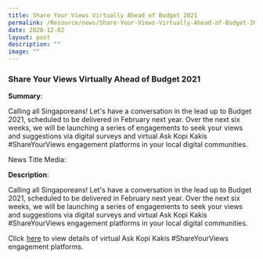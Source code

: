 ```yaml
---
title: Share Your Views Virtually Ahead of Budget 2021
permalink: /Resource/news/Share-Your-Views-Virtually-Ahead-of-Budget-2021/
date: 2020-12-02
layout: post
description: ""
image: ""
---
```


### Share Your Views Virtually Ahead of Budget 2021


**Summary**: 

Calling all Singaporeans! Let's have a conversation in the lead up to Budget 2021, scheduled to be delivered in February next year. Over the next six weeks, we will be launching a series of engagements to seek your views and suggestions via digital surveys and virtual Ask Kopi Kakis #ShareYourViews engagement platforms in your local digital communities. 

News Title Media: 

 

**Description**: 

Calling all Singaporeans! Let's have a conversation in the lead up to Budget 2021, scheduled to be delivered in February next year. Over the next six weeks, we will be launching a series of engagements to seek your views and suggestions via digital surveys and virtual Ask Kopi Kakis #ShareYourViews engagement platforms in your local digital communities. 

 

Click  [here](/files/NewsRoom/Share-Your-Views-Virtually-Ahead-of-Budget-2021.pdf) to view details of virtual Ask Kopi Kakis #ShareYourViews engagement platforms.